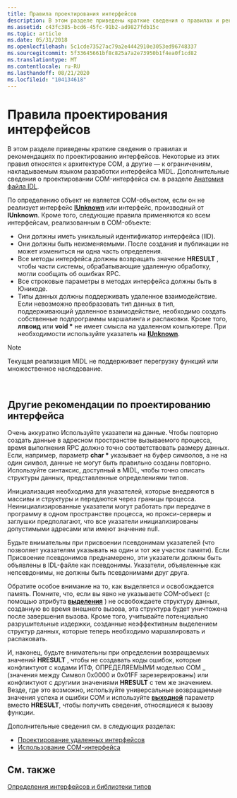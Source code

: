 ```yaml
---
title: Правила проектирования интерфейсов
description: В этом разделе приведены краткие сведения о правилах и рекомендациях по проектированию интерфейсов.
ms.assetid: c43fc385-bcd6-45fc-91b2-ad9827fdb15c
ms.topic: article
ms.date: 05/31/2018
ms.openlocfilehash: 5c1cde73527ac79a2e4442910e3053ed96748337
ms.sourcegitcommit: 5f33645661bf8c825a7a2e73950b1f4ea0f1cd82
ms.translationtype: MT
ms.contentlocale: ru-RU
ms.lasthandoff: 08/21/2020
ms.locfileid: "104134618"
---
```

# <a name="interface-design-rules"></a>Правила проектирования интерфейсов

В этом разделе приведены краткие сведения о правилах и рекомендациях по проектированию интерфейсов. Некоторые из этих правил относятся к архитектуре COM, а другие — к ограничениям, накладываемым языком разработки интерфейса MIDL. Дополнительные сведения о проектировании COM-интерфейса см. в разделе [Анатомия файла IDL](anatomy-of-an-idl-file.md).

По определению объект не является COM-объектом, если он не реализует интерфейс [**IUnknown**](/windows/desktop/api/Unknwn/nn-unknwn-iunknown) или интерфейс, производный от **IUnknown**. Кроме того, следующие правила применяются ко всем интерфейсам, реализованным в COM-объекте:

-   Они должны иметь уникальный идентификатор интерфейса (IID).
-   Они должны быть неизменяемыми. После создания и публикации не может измениться ни одна часть определения.
-   Все методы интерфейса должны возвращать значение **HRESULT** , чтобы части системы, обрабатывающие удаленную обработку, могли сообщать об ошибках RPC.
-   Все строковые параметры в методах интерфейса должны быть в Юникоде.
-   Типы данных должны поддерживать удаленное взаимодействие. Если невозможно преобразовать тип данных в тип, поддерживающий удаленное взаимодействие, необходимо создать собственные подпрограммы маршалинга и распаковки. Кроме того, **лпвоид** или **void \*** не имеет смысла на удаленном компьютере. При необходимости используйте указатель на [**IUnknown**](/windows/desktop/api/Unknwn/nn-unknwn-iunknown).

> [!Note]  
> Текущая реализация MIDL не поддерживает перегрузку функций или множественное наследование.

 

## <a name="other-interface-design-considerations"></a>Другие рекомендации по проектированию интерфейса

Очень аккуратно Используйте указатели на данные. Чтобы повторно создать данные в адресном пространстве вызываемого процесса, время выполнения RPC должно точно соответствовать размеру данных. Если, например, параметр **char \*** указывает на буфер символов, а не на один символ, данные не могут быть правильно созданы повторно. Используйте синтаксис, доступный в MIDL, чтобы точно описать структуры данных, представленные определениями типов.

Инициализация необходима для указателей, которые внедряются в массивы и структуры и передаются через границы процесса. Неинициализированные указатели могут работать при передаче в программу в одном пространстве процесса, но прокси-серверы и заглушки предполагают, что все указатели инициализированы допустимыми адресами или имеют значение null.

Будьте внимательны при присвоении псевдонимам указателей (что позволяет указателям указывать на один и тот же участок памяти). Если Присвоение псевдонимов преднамерено, эти указатели должны быть объявлены в IDL-файле как псевдонимы. Указатели, объявленные как непсевдонимы, не должны быть псевдонимами друг друга.

Обратите особое внимание на то, как выделяется и освобождается память. Помните, что, если вы явно не указываете COM-объект (с помощью атрибута [**выделения**](/windows/desktop/Midl/allocate) ) не освобождаете структуру данных, созданную во время внешнего вызова, эта структура будет уничтожена после завершения вызова. Кроме того, учитывайте потенциально разрушительные издержки, созданные неэффективным выделением структур данных, которые теперь необходимо маршалировать и распаковать.

И, наконец, будьте внимательны при определении возвращаемых значений **HRESULT** , чтобы не создавать коды ошибок, которые конфликтуют с кодами ИТФ, ОПРЕДЕЛЯЕМЫМИ моделью COM \_ (значения между Символ 0x0000 и 0x01FF зарезервированы) или конфликтуют с другими значениями **HRESULT** с тем же значением. Везде, где это возможно, используйте универсальные возвращаемые значения успеха и ошибки COM и используйте [**выходной**](/windows/desktop/Midl/out-idl) параметр вместо **HRESULT**, чтобы получить сведения, относящиеся к вызову функции.

Дополнительные сведения см. в следующих разделах:

-   [Проектирование удаленных интерфейсов](designing-remotable-interfaces.md)
-   [Использование COM-интерфейса](using-a-com-interface.md)

## <a name="related-topics"></a>См. также

<dl> <dt>

[Определения интерфейсов и библиотеки типов](/windows/desktop/Midl/interface-definitions-and-type-libraries)
</dt> </dl>

 

 